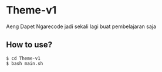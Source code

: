 # Theme-v1
Aeng Dapet Ngarecode jadi sekali lagi buat pembelajaran saja
## How to use?
```
$ cd Theme-v1
$ bash main.sh
```
